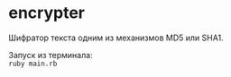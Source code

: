 # encrypter
Шифратор текста одним из механизмов MD5 или SHA1.

Запуск из терминала: <br>
  `ruby main.rb`
